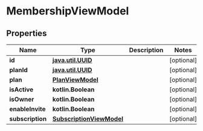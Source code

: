 
# MembershipViewModel

## Properties
Name | Type | Description | Notes
------------ | ------------- | ------------- | -------------
**id** | [**java.util.UUID**](java.util.UUID.md) |  |  [optional]
**planId** | [**java.util.UUID**](java.util.UUID.md) |  |  [optional]
**plan** | [**PlanViewModel**](PlanViewModel.md) |  |  [optional]
**isActive** | **kotlin.Boolean** |  |  [optional]
**isOwner** | **kotlin.Boolean** |  |  [optional]
**enableInvite** | **kotlin.Boolean** |  |  [optional]
**subscription** | [**SubscriptionViewModel**](SubscriptionViewModel.md) |  |  [optional]



